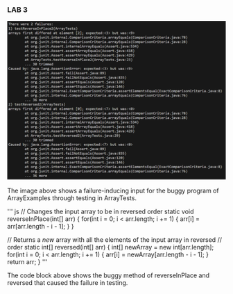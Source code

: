 ### LAB 3 

![Image](Lab3Failure.png) 

The image above shows a failure-inducing input for the buggy program of ArrayExamples through testing in ArrayTests.

''' js
  // Changes the input array to be in reversed order
  static void reverseInPlace(int[] arr) {
    for(int i = 0; i < arr.length; i += 1) {
      arr[i] = arr[arr.length - i - 1];
    }
  }

  // Returns a *new* array with all the elements of the input array in reversed
  // order
  static int[] reversed(int[] arr) {
    int[] newArray = new int[arr.length];
    for(int i = 0; i < arr.length; i += 1) {
      arr[i] = newArray[arr.length - i - 1];
    }
    return arr;
  }
  ''' 

The code block above shows the buggy method of reverseInPlace and reversed that caused the failure in testing.
